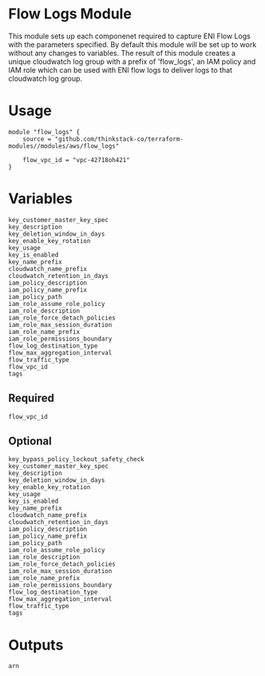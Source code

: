Flow Logs Module
=================

This module sets up each componenet required to capture ENI Flow Logs with the parameters specified. By default this module will be set up to work without any changes to variables. The result of this module creates a unique cloudwatch log group with a prefix of 'flow_logs', an IAM policy and IAM role which can be used with ENI flow logs to deliver logs to that cloudwatch log group.


# Usage

    module "flow_logs" {
        source = "github.com/thinkstack-co/terraform-modules//modules/aws/flow_logs"

        flow_vpc_id = "vpc-42718oh421"
    }

# Variables
    key_customer_master_key_spec
    key_description
    key_deletion_window_in_days
    key_enable_key_rotation
    key_usage
    key_is_enabled
    key_name_prefix
    cloudwatch_name_prefix
    cloudwatch_retention_in_days
    iam_policy_description
    iam_policy_name_prefix
    iam_policy_path
    iam_role_assume_role_policy
    iam_role_description
    iam_role_force_detach_policies
    iam_role_max_session_duration
    iam_role_name_prefix
    iam_role_permissions_boundary
    flow_log_destination_type
    flow_max_aggregation_interval
    flow_traffic_type
    flow_vpc_id
    tags
## Required
    flow_vpc_id

## Optional
    key_bypass_policy_lockout_safety_check
    key_customer_master_key_spec
    key_description
    key_deletion_window_in_days
    key_enable_key_rotation
    key_usage
    key_is_enabled
    key_name_prefix
    cloudwatch_name_prefix
    cloudwatch_retention_in_days
    iam_policy_description
    iam_policy_name_prefix
    iam_policy_path
    iam_role_assume_role_policy
    iam_role_description
    iam_role_force_detach_policies
    iam_role_max_session_duration
    iam_role_name_prefix
    iam_role_permissions_boundary
    flow_log_destination_type
    flow_max_aggregation_interval
    flow_traffic_type
    tags
# Outputs
    arn
